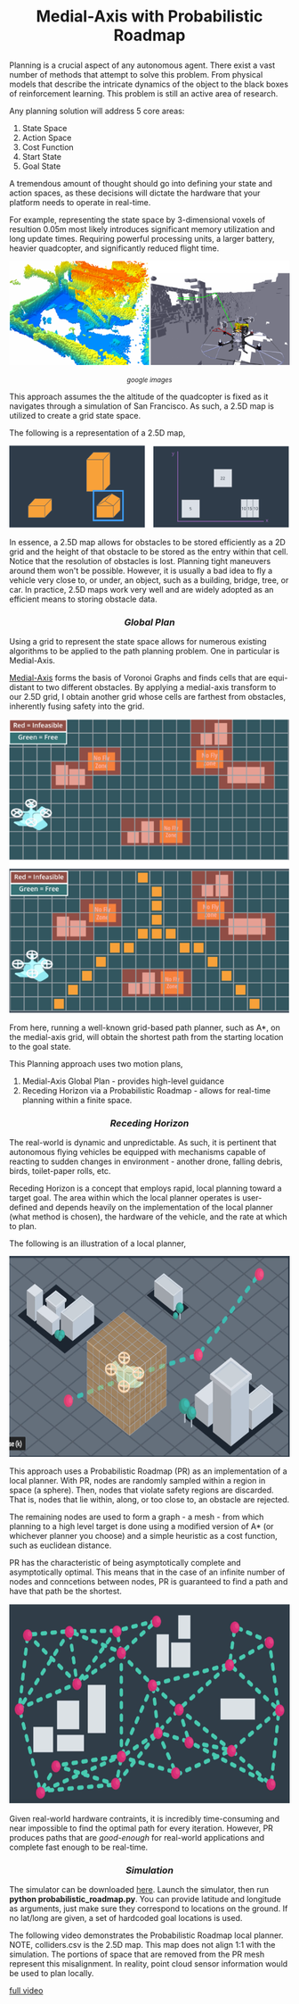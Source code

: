# <p align="center"><b> Medial-Axis with Probabilistic Roadmap </b></p>
 
Planning is a crucial aspect of any autonomous agent. There exist a vast number of methods that attempt to solve this problem. From physical models that describe the intricate dynamics of the object to the black boxes of reinforcement learning. This problem is still an active area of research. 

Any planning solution will address 5 core areas:

1) State Space 
2) Action Space
3) Cost Function
4) Start State
5) Goal State

A tremendous amount of thought should go into defining your state and action spaces, as these decisions will dictate the hardware that your platform needs to operate in real-time. 

For example, representing the state space by 3-dimensional voxels of resultion 0.05m most likely introduces significant memory utilization and long update times. Requiring powerful processing units, a larger battery, heavier quadcopter, and significantly reduced flight time. 

<p align="center"> <img src="images/voxel_map.png"></p>
<p align="center"><small><i>google images</i></small></p>
 
This approach assumes the the altitude of the quadcopter is fixed as it navigates through a simulation of San Francisco. As such, a 2.5D map is utilized to create a grid state space.

The following is a representation of a 2.5D map,

<p align="center"> <img src="images/two_half.PNG"></p>

In essence, a 2.5D map allows for obstacles to be stored efficiently as a 2D grid and the height of that obstacle to be stored as the entry within that cell. Notice that the resolution of obstacles is lost. Planning tight maneuvers around them won't be possible. However, it is usually a bad idea to fly a vehicle very close to, or under, an object, such as a building, bridge, tree, or car. In practice, 2.5D maps work very well and are widely adopted as an efficient means to storing obstacle data.

### <p align="center"><b><i>Global Plan</i></b></p>

Using a grid to represent the state space allows for numerous existing algorithms to be applied to the path planning problem. One in particular is Medial-Axis. 

[Medial-Axis](https://en.wikipedia.org/wiki/Medial_axis) forms the basis of Voronoi Graphs and finds cells that are equi-distant to two different obstacles. By applying a medial-axis transform to our 2.5D grid, I obtain another grid whose cells are farthest from obstacles, inherently fusing safety into the grid.

<p align="center"> <img src="images/medial_axis_transform.PNG"></p>

From here, running a well-known grid-based path planner, such as A*, on the medial-axis grid, will obtain the shortest path from the starting location to the goal state.

This Planning approach uses two motion plans,

1) Medial-Axis Global Plan - provides high-level guidance
2) Receding Horizon via a Probabilistic Roadmap - allows for real-time planning within a finite space.

### <p align="center"><b><i>Receding Horizon </i></b></p>

The real-world is dynamic and unpredictable. As such, it is pertinent that autonomous flying vehicles be equipped with mechanisms capable of reacting to sudden changes in environment - another drone, falling debris, birds, toilet-paper rolls, etc. 

Receding Horizon is a concept that employs rapid, local planning toward a target goal.  The area within which the local planner operates is user-defined and depends heavily on the implementation of the local planner (what method is chosen), the hardware of the vehicle, and the rate at which to plan.

The following is an illustration of a local planner,

<p align="center"> <img src="images/local_planning.PNG" width="640" height="360"></p>

This approach uses a Probabilistic Roadmap (PR) as an implementation of a local planner. With PR, nodes are randomly sampled within a region in space (a sphere). Then, nodes that violate safety regions are discarded. That is, nodes that lie within, along, or too close to, an obstacle are rejected. 

The remaining nodes are used to form a graph - a mesh - from which planning to a high level target is done using a modified version of A* (or whichever planner you choose) and a simple heuristic as a cost function, such as euclidean distance. 

PR has the characteristic of being asymptotically complete and asymptotically optimal. This means that in the case of an infinite number of nodes and conncetions between nodes, PR is guaranteed to find a path and have that path be the shortest.

<p align="center"> <img src="images/pr_planning.PNG" width="640" height="360"></p>

Given real-world hardware contraints, it is incredibly time-consuming and near impossible to find the optimal path for every iteration. However, PR produces paths that are *good-enough* for real-world applications and complete fast enough to be real-time.

### <p align="center"><b><i>Simulation </i></b></p>

The simulator can be downloaded [here](https://github.com/udacity/FCND-Simulator-Releases/releases). Launch the simulator, then run __python probabilistic_roadmap.py__. You can provide latitude and longitude as arguments, just make sure they correspond to locations on the ground. If no lat/long are given, a set of hardcoded goal locations is used.

The following video demonstrates the Probabilistic Roadmap local planner. NOTE, colliders.csv is the 2.5D map. This map does not align 1:1 with the simulation. The portions of space that are removed from the PR mesh represent this misalignment. In reality, point cloud sensor information would be used to plan locally.

[full video](https://www.youtube.com/watch?v=24f58EIXmjQ&feature=youtu.be)


